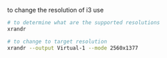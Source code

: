 to change the resolution of i3 use

```bash
# to determine what are the supported resolutions
xrandr

# to change to target resolution
xrandr --output Virtual-1 --mode 2560x1377
```

